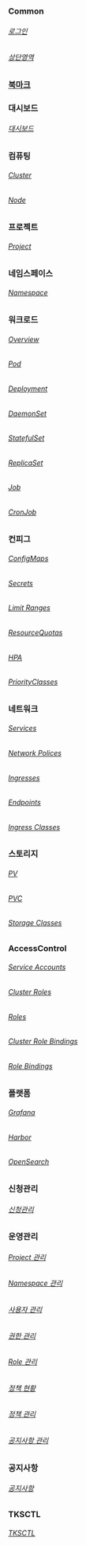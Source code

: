 ### Common
###### [로그인](/manual/console/admin/login/login)
###### [상단영역](/manual/console/admin/header/header)

### [북마크](/manual/console/admin/bookmark/bookmark)

### 대시보드
###### [대시보드](/manual/console/admin/dashboard/dashboard)

### 컴퓨팅
###### [Cluster](/manual/console/admin/computing/cluster)
###### [Node](/manual/console/admin/computing/node)

### 프로젝트
###### [Project](/manual/console/admin/project/project)

### 네임스페이스
###### [Namespace](/manual/console/admin/namespaces/namespaces)

### 워크로드
###### [Overview](/manual/console/admin/workload/overview)
###### [Pod](/manual/console/admin/workload/pods)
###### [Deployment](/manual/console/admin/workload/deployment)
###### [DaemonSet](/manual/console/admin/workload/daemonset)
###### [StatefulSet](/manual/console/admin/workload/statefulset)
###### [ReplicaSet](/manual/console/admin/workload/replicaset)
###### [Job](/manual/console/admin/workload/job)
###### [CronJob](/manual/console/admin/workload/cronjob)

### 컨피그
###### [ConfigMaps](/manual/console/admin/configs/configmaps)
###### [Secrets](/manual/console/admin/configs/secrets)
###### [Limit Ranges](/manual/console/admin/configs/limitranges)
###### [ResourceQuotas](/manual/console/admin/configs/resourcequotas)
###### [HPA](/manual/console/admin/configs/hpa)
###### [PriorityClasses](/manual/console/admin/configs/priorityclasses)

### 네트워크
###### [Services](/manual/console/admin/network/services)
###### [Network Polices](/manual/console/admin/network/networkpolicies)
###### [Ingresses](/manual/console/admin/network/ingresses)
###### [Endpoints](/manual/console/admin/network/endpoints)
###### [Ingress Classes](/manual/console/admin/network/ingressclasses)

### 스토리지
###### [PV](/manual/console/admin/storage/pv)
###### [PVC](/manual/console/admin/storage/pvc)
###### [Storage Classes](/manual/console/admin/storage/storageclasses)

### AccessControl
###### [Service Accounts](/manual/console/admin/accesscontrol/serviceaccounts)
###### [Cluster Roles](/manual/console/admin/accesscontrol/clusterroles)
###### [Roles](/manual/console/admin/accesscontrol/roles)
###### [Cluster Role Bindings](/manual/console/admin/accesscontrol/clusterrolebindings)
###### [Role Bindings](/manual/console/admin/accesscontrol/rolebindings)

### 플랫폼
###### [Grafana](/manual/console/admin/platform/grafana)
###### [Harbor](/manual/console/admin/platform/harbor)
###### [OpenSearch](/manual/console/admin/platform/opensearch)

### 신청관리
###### [신청관리](/manual/console/admin/approval/approval)

### 운영관리
###### [Project 관리](/manual/console/admin/manage/project)
###### [Namespace 관리](/manual/console/admin/manage/namesace)
###### [사용자 관리](/manual/console/admin/manage/user)
###### [권한 관리](/manual/console/admin/manage/permission)
###### [Role 관리](/manual/console/admin/manage/role)
###### [정책 현황](/manual/console/admin/manage/policycondition)
###### [정책 관리](/manual/console/admin/manage/policy)
###### [공지사항 관리](/manual/console/admin/manage/notice)

### 공지사항
###### [공지사항](/manual/console/admin/notice/notice)

### TKSCTL
###### [TKSCTL](/manual/console/admin/tksctl/tksctl)
